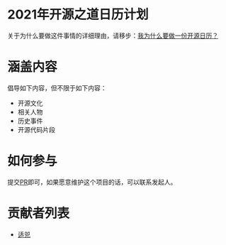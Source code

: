 # 2021年开源之道日历计划

关于为什么要做这件事情的详细理由，请移步：[我为什么要做一份开源日历？](why.md)

# 涵盖内容

倡导如下内容，但不限于如下内容：

* 开源文化
* 相关人物
* 历史事件
* 开源代码片段

# 如何参与

提交[PR](https://github.com/OCselected/open-source-way-2021-calendar-program/compare)即可，如果愿意维护这个项目的话，可以联系发起人。

# 贡献者列表

* [适兕](https://github.com/lijiangsheng1)
